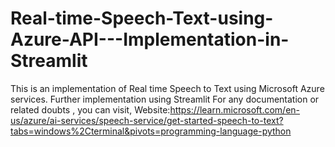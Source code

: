 # Real-time-Speech-Text-using-Azure-API---Implementation-in-Streamlit
This is an implementation of Real time Speech to Text using Microsoft Azure services. Further implementation using Streamlit
 For any documentation or related doubts , you can visit, 
 Website:https://learn.microsoft.com/en-us/azure/ai-services/speech-service/get-started-speech-to-text?tabs=windows%2Cterminal&pivots=programming-language-python

